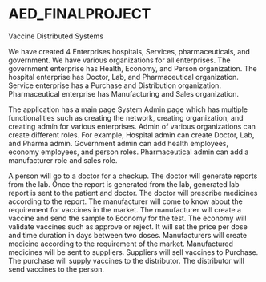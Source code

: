 # AED_FINALPROJECT


Vaccine Distributed Systems

We have created 4 Enterprises hospitals, Services, pharmaceuticals, and government. We have various organizations for all enterprises. The government enterprise has  Health, Economy, and Person organization. The hospital enterprise has  Doctor, Lab, and Pharmaceutical organization. Service enterprise has a Purchase and Distribution organization. Pharmaceutical enterprise has Manufacturing and Sales organization. 

The application has a main page System Admin page which has multiple functionalities such as creating the network, creating organization, and creating admin for various enterprises. Admin of various organizations can create different roles. For example, Hospital admin can create Doctor, Lab, and Pharma admin. Government admin can add health employees, economy employees, and person roles. Pharmaceutical admin can add a manufacturer role and sales role.

A person will go to a doctor for a checkup. The doctor will generate reports from the lab. Once the report is generated from the lab, generated lab report is sent to the patient and doctor. The doctor will prescribe medicines according to the report. The manufacturer will come to know about the requirement for vaccines in the market. The manufacturer will create a vaccine and send the sample to Economy for the test. The economy will validate vaccines such as approve or reject. It will set the price per dose and time duration in days between two doses. Manufacturers will create medicine according to the requirement of the market. Manufactured medicines will be sent to suppliers. Suppliers will sell vaccines to Purchase. The purchase will supply vaccines to the distributor. The distributor will send vaccines to the person.



